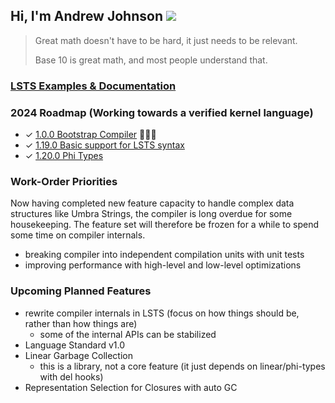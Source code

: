 ## Hi, I'm Andrew Johnson ![](https://komarev.com/ghpvc/?username=andrew-johnson-4)

> Great math doesn't have to be hard, it just needs to be relevant.
>
> Base 10 is great math, and most people understand that.

### [LSTS Examples & Documentation](https://andrew-johnson-4.github.io/lsts-language-reference/)

### 2024 Roadmap (Working towards a verified kernel language)

* ✓ [1.0.0 Bootstrap Compiler](https://github.com/andrew-johnson-4/lambda-mountain/releases/tag/1.0.0) 🥳🎉🎁
* ✓ [1.19.0 Basic support for LSTS syntax](https://github.com/andrew-johnson-4/lambda-mountain/releases/tag/1.19.1)
* ✓ [1.20.0 Phi Types](https://github.com/andrew-johnson-4/lambda-mountain/releases/tag/1.20.0)

### Work-Order Priorities

Now having completed new feature capacity to handle complex data structures like Umbra Strings,
the compiler is long overdue for some housekeeping.
The feature set will therefore be frozen for a while to spend some time on compiler internals.
* breaking compiler into independent compilation units with unit tests
* improving performance with high-level and low-level optimizations

### Upcoming Planned Features
* rewrite compiler internals in LSTS (focus on how things should be, rather than how things are)
  * some of the internal APIs can be stabilized
* Language Standard v1.0
* Linear Garbage Collection
   * this is a library, not a core feature (it just depends on linear/phi-types with del hooks)
* Representation Selection for Closures with auto GC

